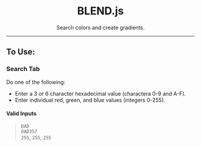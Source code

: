 <div align="center">

# BLEND.js
Search colors and create gradients.

</div align="center">

---

## To Use:

### Search Tab
Do one of the following:

- Enter a 3 or 6 character hexadecimal value (charactera 0-9 and A-F).
- Enter individual red, green, and blue values (integers 0-255).

#### Valid Inputs
> `DAD`  
> `DAD357`  
> `255`, `255`, `255`
